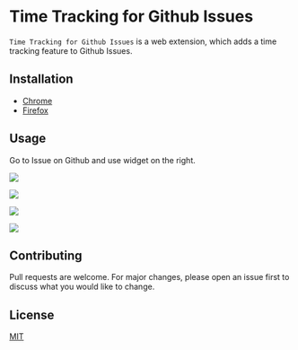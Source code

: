 # Time Tracking for Github Issues

`Time Tracking for Github Issues` is a web extension, which adds a time tracking feature to Github Issues.

## Installation

- [Chrome](https://chrome.google.com/webstore/detail/time-tracking-for-github/ppbllffpnkfpokojnikncenchggaemfc)
- [Firefox](https://addons.mozilla.org/pl/firefox/addon/time-tracking-for-github/)

## Usage

Go to Issue on Github and use widget on the right.

![](https://lh3.googleusercontent.com/ZUI54sXPkkIrip6e8__TJ4z-K6YHBk12txmLA4HZR2uS0yAEMMOrgZUxenzKiiPC2dmiQB8DBHk=w640-h400-e365)

![](https://lh3.googleusercontent.com/K9Y4pL9TsXTwVBmZn44JMcYavPXykkJ5oCu4z1Y90TfTq3kYrfCmJOoLaZUSi0Yn1Zsah6NQZA=w640-h400-e365)

![](https://lh3.googleusercontent.com/KA7gCdKnbSmo4esp8avhJJljkzOmsbXJbr4roLWfn1vmchHKerql7znuOi5HCSYWLxv-hxwr=w640-h400-e365)

![](https://lh3.googleusercontent.com/1FcN4O6Sacg85bwxc4nPppeykliZXeRHz792oq1pkCtjc4IR1NFbXixW6cgCjXkb8E4Ghpgx=w640-h400-e365)

## Contributing
Pull requests are welcome. For major changes, please open an issue first to discuss what you would like to change.

## License
[MIT](https://choosealicense.com/licenses/mit/)
